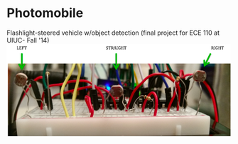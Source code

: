 # Photomobile
Flashlight-steered vehicle w/object detection (final project for ECE 110 at UIUC- Fall '14)
![pic](./img/scrnshot.png?raw=true)

